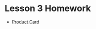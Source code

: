 # Lesson 3 Homework
* [Product Card](https://yomaksy.github.io/oleksii_maksymchuk/lesson_3/index.html)
